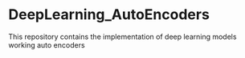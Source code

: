 # DeepLearning_AutoEncoders
This repository contains the implementation of deep learning models working auto encoders
